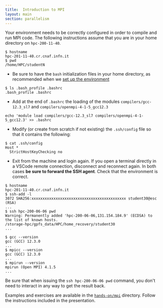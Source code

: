 ```yaml
---
title:  Introduction to MPI
layout: main
section: parallelism
---
```


Your environment needs to be correctly configured in order to compile and run
MPI code. The following instructions assume that you are in your home directory
on `hpc-200-11-40`.

```shell
$ hostname
hpc-201-11-40.cr.cnaf.infn.it
$ pwd
/home/HPC/studentN
```

- Be sure to have the `bash` initialization files in your home directory, as
  recommended when we [set up the
  environment]({{site.baseurl}}/basic/environment.html)

```shell
$ ls .bash_profile .bashrc
.bash_profile .bashrc
```

- Add at the end of `.bashrc` the loading of the modules
  `compilers/gcc-12.3_sl7` and `compilers/openmpi-4-1-5_gcc12.3`

```shell
echo 'module load compilers/gcc-12.3_sl7 compilers/openmpi-4-1-5_gcc12.3' >> .bashrc
```

- Modify (or create from scratch if not existing) the `.ssh/config` file so that it contains the following:

```shell
$ cat .ssh/config
Host *
  StrictHostKeyChecking no
```

- Exit from the machine and login again. If you open a terminal directly in a
  VSCode remote connection, disconnect and reconnect again. In both cases **be
  sure to forward the SSH agent**. Check that the environment is correct.

```shell
$ hostname
hpc-201-11-40.cr.cnaf.infn.it
$ ssh-add -l
3072 SHA256:xxxxxxxxxxxxxxxxxxxxxxxxxxxxxxxxxxxxxxxxxxx student30@esc (RSA)
...
$ ssh hpc-200-06-06 pwd
Warning: Permanently added 'hpc-200-06-06,131.154.184.9' (ECDSA) to the list of known hosts.
/storage-hpc/gpfs_data/HPC/home_recovery/student30
...

$ gcc --version
gcc (GCC) 12.3.0
...
$ mpicc --version
gcc (GCC) 12.3.0
...
$ mpirun --version
mpirun (Open MPI) 4.1.5
...
```

Be sure that when issuing the `ssh hpc-200-06-06 pwd` command, you don't need to interact in any way to get the result back.

Examples and exercises are available in the
[`hands-on/mpi`]({{site.exercises_repo}}/hands-on/mpi) directory. Follow the
instructions included in the presentation.
